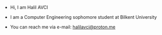 - Hi, I am Halil AVCI 

- I am a Computer Engineering sophomore student at Bilkent University

- You can reach me via e-mail: halilavci@proton.me
